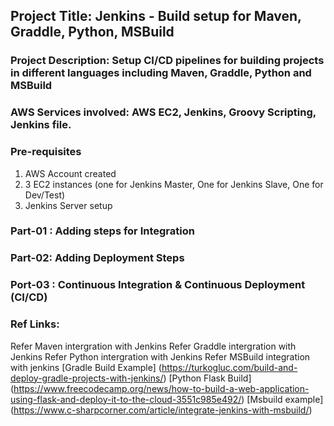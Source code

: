## Project Title: Jenkins - Build setup for Maven, Graddle, Python, MSBuild
### Project Description: Setup CI/CD pipelines for building projects in different languages including Maven, Graddle, Python and MSBuild
### AWS Services involved: AWS EC2, Jenkins, Groovy Scripting, Jenkins file.


### Pre-requisites
1. AWS Account created
2. 3 EC2 instances (one for Jenkins Master, One for Jenkins Slave, One for Dev/Test)
3. Jenkins Server setup

### Part-01 : Adding steps for Integration
### Part-02: Adding Deployment Steps 
### Port-03 : Continuous Integration & Continuous Deployment (CI/CD)

### Ref Links: 
Refer Maven intergration with Jenkins
Refer Graddle intergration with Jenkins
Refer Python intergration with Jenkins
Refer MSBuild integration with jenkins
[Gradle Build Example] (https://turkogluc.com/build-and-deploy-gradle-projects-with-jenkins/)
[Python Flask Build] (https://www.freecodecamp.org/news/how-to-build-a-web-application-using-flask-and-deploy-it-to-the-cloud-3551c985e492/)
[Msbuild example] (https://www.c-sharpcorner.com/article/integrate-jenkins-with-msbuild/)
